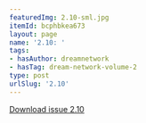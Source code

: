 ```yaml
---
featuredImg: 2.10-sml.jpg
itemId: bcphbkea673
layout: page
name: '2.10: '
tags:
- hasAuthor: dreamnetwork
- hasTag: dream-network-volume-2
type: post
urlSlug: '2.10'
---
```

<a href="../files/pdfs/Volume_2/2.10-Dream-Network-Bulletin-Vol.2-No.10.pdf" download="">Download issue 2.10</a>